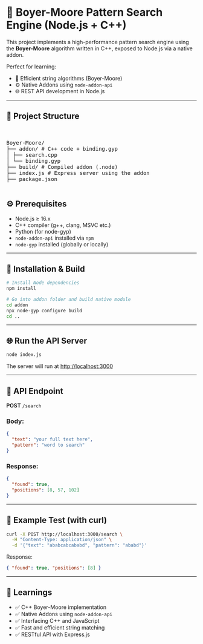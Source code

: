 # 🚀 Boyer-Moore Pattern Search Engine (Node.js + C++)

This project implements a high-performance pattern search engine using the **Boyer-Moore** algorithm written in C++, exposed to Node.js via a native addon.

Perfect for learning:
- 🧠 Efficient string algorithms (Boyer-Moore)
- ⚙️ Native Addons using `node-addon-api`
- 🌐 REST API development in Node.js

---

## 📁 Project Structure
<pre> 

Boyer-Moore/
├── addon/ # C++ code + binding.gyp
│ ├── search.cpp
│ └── binding.gyp
├── build/ # Compiled addon (.node)
├── index.js # Express server using the addon
├── package.json

</pre>

## ⚙️ Prerequisites

- Node.js ≥ 16.x
- C++ compiler (g++, clang, MSVC etc.)
- Python (for node-gyp)
- `node-addon-api` installed via `npm`
- `node-gyp` installed (globally or locally)

---

## 🚀 Installation & Build

```bash
# Install Node dependencies
npm install

# Go into addon folder and build native module
cd addon
npx node-gyp configure build
cd ..
````

---

## 🌐 Run the API Server

```bash
node index.js
```

The server will run at [http://localhost:3000](http://localhost:3000)

---

## 📡 API Endpoint

**POST** `/search`

### Body:

```json
{
  "text": "your full text here",
  "pattern": "word to search"
}
```

### Response:

```json
{
  "found": true,
  "positions": [8, 57, 102]
}
```

---

## 🔬 Example Test (with curl)

```bash
curl -X POST http://localhost:3000/search \
  -H "Content-Type: application/json" \
  -d '{"text": "ababcabcababd", "pattern": "ababd"}'
```

Response:

```json
{ "found": true, "positions": [8] }
```

---

## 🧠 Learnings

* ✅ C++ Boyer-Moore implementation
* ✅ Native Addons using `node-addon-api`
* ✅ Interfacing C++ and JavaScript
* ✅ Fast and efficient string matching
* ✅ RESTful API with Express.js



